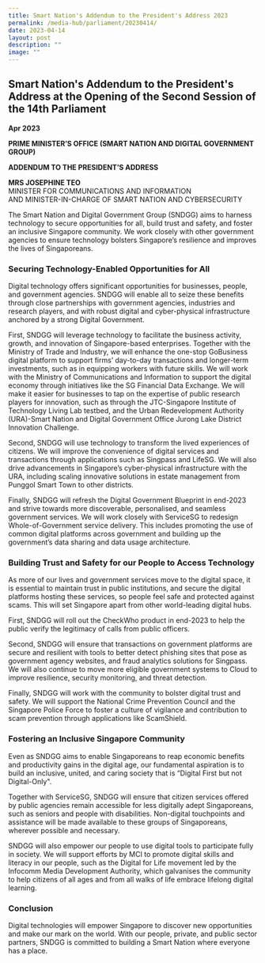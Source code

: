 ```yaml
---
title: Smart Nation's Addendum to the President's Address 2023
permalink: /media-hub/parliament/20230414/
date: 2023-04-14
layout: post
description: ""
image: ""
---
```

## Smart Nation's Addendum to the President's Address at the Opening of the Second Session of the 14th Parliament

**Apr 2023**


**PRIME MINISTER’S OFFICE (SMART NATION AND DIGITAL GOVERNMENT GROUP)**

**ADDENDUM TO THE PRESIDENT’S ADDRESS**

**MRS JOSEPHINE TEO**<br>MINISTER FOR COMMUNICATIONS AND INFORMATION<br>AND MINISTER-IN-CHARGE OF SMART NATION AND CYBERSECURITY

The Smart Nation and Digital Government Group (SNDGG) aims to harness technology to secure opportunities for all, build trust and safety, and foster an inclusive Singapore community. We work closely with other government agencies to ensure technology bolsters Singapore’s resilience and improves the lives of Singaporeans.

### Securing Technology-Enabled Opportunities for All

Digital technology offers significant opportunities for businesses, people, and government agencies. SNDGG will enable all to seize these benefits through close partnerships with government agencies, industries and research players, and with robust digital and cyber-physical infrastructure anchored by a strong Digital Government.

First, SNDGG will leverage technology to facilitate the business activity, growth, and innovation of Singapore-based enterprises. Together with the Ministry of Trade and Industry, we will enhance the one-stop GoBusiness digital platform to support firms’ day-to-day transactions and longer-term investments, such as in equipping workers with future skills. We will work with the Ministry of Communications and Information to support the digital economy through initiatives like the SG Financial Data Exchange. We will make it easier for businesses to tap on the expertise of public research players for innovation, such as through the JTC-Singapore Institute of Technology Living Lab testbed, and the Urban Redevelopment Authority (URA)-Smart Nation and Digital Government Office Jurong Lake District Innovation Challenge. &nbsp;

Second, SNDGG will use technology to transform the lived experiences of citizens. We will improve the convenience of digital services and transactions through applications such as Singpass and LifeSG. We will also drive advancements in Singapore’s cyber-physical infrastructure with the URA, including scaling innovative solutions in estate management from Punggol Smart Town to other districts.&nbsp;

Finally, SNDGG will refresh the Digital Government Blueprint in end-2023 and strive towards more discoverable, personalised, and seamless government services. We will work closely with ServiceSG to redesign Whole-of-Government service delivery. This includes promoting the use of common digital platforms across government and building up the government’s data sharing and data usage architecture.

### Building Trust and Safety for our People to Access Technology 

As more of our lives and government services move to the digital space, it is essential to maintain trust in public institutions, and secure the digital platforms hosting these services, so people feel safe and protected against scams. This will set Singapore apart from other world-leading digital hubs.&nbsp;

First, SNDGG will roll out the CheckWho product in end-2023 to help the public verify the legitimacy of calls from public officers.&nbsp;

Second, SNDGG will ensure that transactions on government platforms are secure and resilient with tools to better detect phishing sites that pose as government agency websites, and fraud analytics solutions for Singpass. We will also continue to move more eligible government systems to Cloud to improve resilience, security monitoring, and threat detection. &nbsp;&nbsp;

Finally, SNDGG will work with the community to bolster digital trust and safety. We will support the National Crime Prevention Council and the Singapore Police Force to foster a culture of vigilance and contribution to scam prevention through applications like ScamShield.

### Fostering an Inclusive Singapore Community  

Even as SNDGG aims to enable Singaporeans to reap economic benefits and productivity gains in the digital age, our fundamental aspiration is to build an inclusive, united, and caring society that is “Digital First but not Digital-Only". 
 
Together with ServiceSG, SNDGG will ensure that citizen services offered by public agencies remain accessible for less digitally adept Singaporeans, such as seniors and people with disabilities. Non-digital touchpoints and assistance will be made available to these groups of Singaporeans, wherever possible and necessary. 
 
SNDGG will also empower our people to use digital tools to participate fully in society. We will support efforts by MCI to promote digital skills and literacy in our people, such as the Digital for Life movement led by the Infocomm Media Development Authority, which galvanises the community to help citizens of all ages and from all walks of life embrace lifelong digital learning.  

### Conclusion

Digital technologies will empower Singapore to discover new opportunities and make our mark on the world. With our people, private, and public sector partners, SNDGG is committed to building a Smart Nation where everyone has a place.